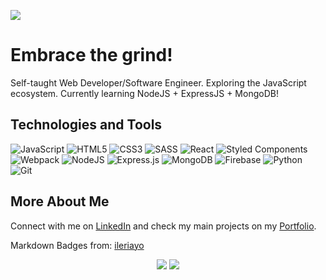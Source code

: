 ![](https://visitor-badge.laobi.icu/badge?page_id=bananabread08.bananabread08)

# Embrace the grind!

<!--
**bananabread08/bananabread08** is a ✨ _special_ ✨ repository because its `README.md` (this file) appears on your GitHub profile.--> 
Self-taught Web Developer/Software Engineer.
Exploring the JavaScript ecosystem.
Currently learning NodeJS + ExpressJS + MongoDB!

## Technologies and Tools
![JavaScript](https://img.shields.io/badge/javascript-6B5B95.svg?style=for-the-badge&logo=javascript&logoColor=%23F7DF1E)
![HTML5](https://img.shields.io/badge/html5-6B5B95.svg?style=for-the-badge&logo=html5&logoColor=white)
![CSS3](https://img.shields.io/badge/css3-6B5B95.svg?style=for-the-badge&logo=css3&logoColor=white)
![SASS](https://img.shields.io/badge/SASS-6B5B95.svg?style=for-the-badge&logo=SASS&logoColor=white)
![React](https://img.shields.io/badge/react-6B5B95.svg?style=for-the-badge&logo=react&logoColor=%2361DAFB)
![Styled Components](https://img.shields.io/badge/styled--components-6B5B95?style=for-the-badge&logo=styled-components&logoColor=white)
![Webpack](https://img.shields.io/badge/webpack-6B5B95.svg?style=for-the-badge&logo=webpack&logoColor=black)
![NodeJS](https://img.shields.io/badge/node.js-6B5B95?style=for-the-badge&logo=node.js&logoColor=white)
![Express.js](https://img.shields.io/badge/express.js-6B5B95.svg?style=for-the-badge&logo=express&logoColor=%2361DAFB)
![MongoDB](https://img.shields.io/badge/MongoDB-6B5B95.svg?style=for-the-badge&logo=mongodb&logoColor=white)
![Firebase](https://img.shields.io/badge/firebase-6B5B95.svg?style=for-the-badge&logo=firebase)
![Python](https://img.shields.io/badge/python-6B5B95?style=for-the-badge&logo=python&logoColor=ffdd54)
![Git](https://img.shields.io/badge/git-6B5B95.svg?style=for-the-badge&logo=git&logoColor=white)

## More About Me
Connect with me on [LinkedIn](https://www.linkedin.com/in/ralph-majed-keene-fermin-601575231/) and check my main projects on my [Portfolio](https://bananabread08.github.io/portfolio/).

Markdown Badges from: [ileriayo](https://ileriayo.github.io/markdown-badges/)

<div align="center">
 <img class="img" src="https://github-readme-stats.vercel.app/api/top-langs/?username=bananabread08&theme=tokyonight&layout=compact&langs_count=7" />
 <img class="img" src="https://github-readme-stats.vercel.app/api?username=bananabread08&show_icons=true&theme=tokyonight" />
</div>


